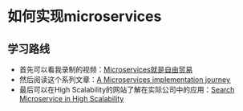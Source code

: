 # 如何实现microservices


## 学习路线
- 首先可以看我录制的视频：[Microservices就是自由贸易](https://www.youtube.com/watch?v=l-eFRuyl1b8)
- 然后阅读这个系列文章：[A Microservices implementation journey ](https://koukia.ca/a-microservices-implementation-journey-part-1-9f6471fe917)
- 最后可以在High Scalability的网站了解在实际公司中的应用：[Search Microservice in High Scalability](http://highscalability.com/display/Search?moduleId=4876569&searchQuery=microservice)
